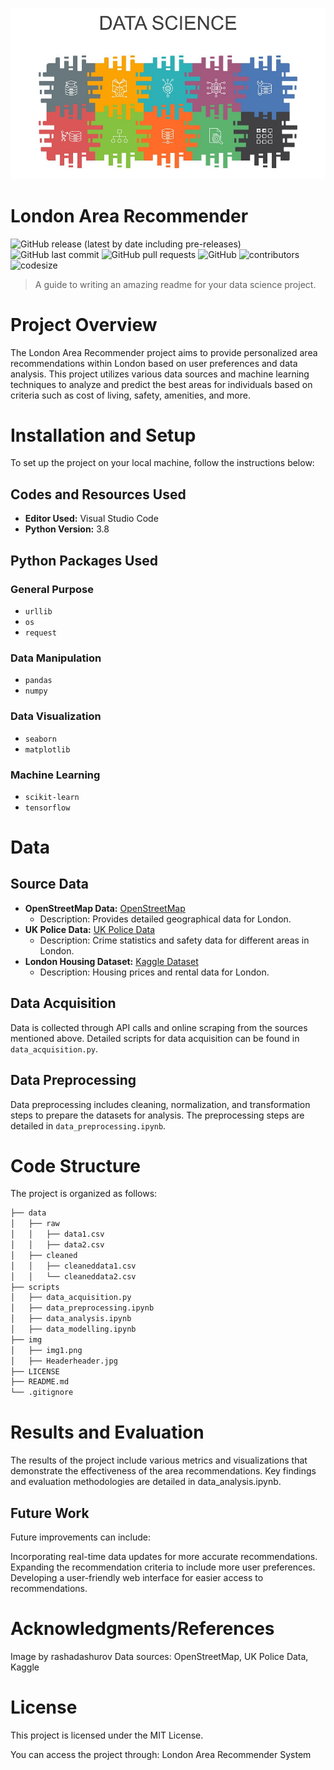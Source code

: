![Header Image](https://github.com/pragyy/datascience-readme-template/blob/main/Headerheader.jpg)

# London Area Recommender

![GitHub release (latest by date including pre-releases)](https://img.shields.io/github/v/release/JReal10/London-Area-Recommender-System?include_prereleases)
![GitHub last commit](https://img.shields.io/github/last-commit/JReal10/London-Area-Recommender-System)
![GitHub pull requests](https://img.shields.io/github/issues-pr/JReal10/London-Area-Recommender-System)
![GitHub](https://img.shields.io/github/license/JReal10/London-Area-Recommender-System)
![contributors](https://img.shields.io/github/contributors/JReal10/London-Area-Recommender-System) 
![codesize](https://img.shields.io/github/languages/code-size/JReal10/London-Area-Recommender-System) 

> A guide to writing an amazing readme for your data science project.

# Project Overview

The London Area Recommender project aims to provide personalized area recommendations within London based on user preferences and data analysis. This project utilizes various data sources and machine learning techniques to analyze and predict the best areas for individuals based on criteria such as cost of living, safety, amenities, and more.

# Installation and Setup

To set up the project on your local machine, follow the instructions below:

## Codes and Resources Used
- **Editor Used:** Visual Studio Code
- **Python Version:** 3.8

## Python Packages Used
### General Purpose
- `urllib`
- `os`
- `request`

### Data Manipulation
- `pandas`
- `numpy`

### Data Visualization
- `seaborn`
- `matplotlib`

### Machine Learning
- `scikit-learn`
- `tensorflow`

# Data

## Source Data
- **OpenStreetMap Data:** [OpenStreetMap](https://www.openstreetmap.org)
  - Description: Provides detailed geographical data for London.
- **UK Police Data:** [UK Police Data](https://data.police.uk)
  - Description: Crime statistics and safety data for different areas in London.
- **London Housing Dataset:** [Kaggle Dataset](https://www.kaggle.com)
  - Description: Housing prices and rental data for London.

## Data Acquisition
Data is collected through API calls and online scraping from the sources mentioned above. Detailed scripts for data acquisition can be found in `data_acquisition.py`.

## Data Preprocessing
Data preprocessing includes cleaning, normalization, and transformation steps to prepare the datasets for analysis. The preprocessing steps are detailed in `data_preprocessing.ipynb`.

# Code Structure
The project is organized as follows:

```bash
├── data
│   ├── raw
│   │   ├── data1.csv
│   │   ├── data2.csv
│   ├── cleaned
│   │   ├── cleaneddata1.csv
│   │   └── cleaneddata2.csv
├── scripts
│   ├── data_acquisition.py
│   ├── data_preprocessing.ipynb
│   ├── data_analysis.ipynb
│   ├── data_modelling.ipynb
├── img
│   ├── img1.png
│   ├── Headerheader.jpg
├── LICENSE
├── README.md
└── .gitignore
```

# Results and Evaluation
The results of the project include various metrics and visualizations that demonstrate the effectiveness of the area recommendations. Key findings and evaluation methodologies are detailed in data_analysis.ipynb.

## Future Work
Future improvements can include:

Incorporating real-time data updates for more accurate recommendations.
Expanding the recommendation criteria to include more user preferences.
Developing a user-friendly web interface for easier access to recommendations.

# Acknowledgments/References

Image by rashadashurov
Data sources: OpenStreetMap, UK Police Data, Kaggle

# License
This project is licensed under the MIT License.

You can access the project through: London Area Recommender System
